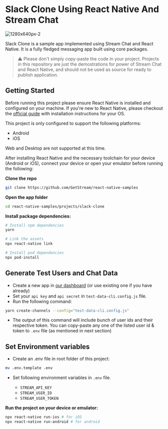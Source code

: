 # Slack Clone Using React Native And Stream Chat

![1280x640px-2](https://user-images.githubusercontent.com/11586388/118734233-3fa20d00-b83e-11eb-9527-65f09666e65c.jpg)

Slack Clone is a sample app implemented using Stream Chat and React Native. It is a fully fledged messaging app built using core packages.

> ⚠️  Please don't simply copy-paste the code in your project. Projects in this repository are just the demostrations for power of Stream Chat and React Native, and should not be used as source for ready to publish application.

## Getting Started

Before running this project please ensure React Native is installed and configured on your machine. If you're new to React Native, please checkout the [official guide](https://reactnative.dev/docs/environment-setup) with installation instructions for your OS. 


This project is only configured to support the following platforms:

- Android
- iOS

Web and Desktop are not supported at this time. 

After installing React Native and the necessary toolchain for your device (Android or iOS), connect your device or open your emulator before running the following:

**Clone the repo**

```bash
git clone https://github.com/GetStream/react-native-samples
```

**Open the app folder** 

```bash
cd react-native-samples/projects/slack-clone
```

**Install package dependencies:**

```bash
# Install npm dependencies
yarn

# Link the assets
npx react-native link

# Install pod dependencies
npx pod-install
```

## Generate Test Users and Chat Data

- Create a new app in [our dashboard](https://dashboard.getstream.io/dashboard) (or use existing one if you have already)
- Set your `api key` and `api secret` in `test-data-cli.config.js` file.
- Run the following command:

```sh
yarn create-channels --config="test-data-cli.config.js"
```
- The output of this command will include bunch of user ids and their respective token. You can copy-paste any one of the listed user id & token to `.env` file (as mentioned in next section)

## Set Environment variables

- Create an .env file in root folder of this project:

```sh
mv .env.template .env
```

- Set following environment variables in `.env` file.

  - `STREAM_API_KEY`
  - `STREAM_USER_ID`
  - `STREAM_USER_TOKEN`

**Run the project on your device or emulator:**

```bash
npx react-native run-ios # for iOS
npx react-native run-android # for android
```
